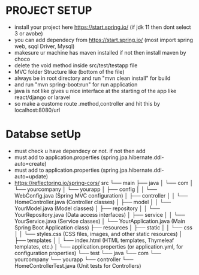 # PROJECT SETUP

- install your project here https://start.spring.io/ (if jdk 11 then dont select 3 or avobe)
- you can add dependecy from https://start.spring.io/ (most import spring web, sqql Driver, Mysql)
- makesure ur machine has maven installed if not then install maven by choco
- delete the void method inside src/test/testapp file
- MVC folder Structure like (bottom of the file)
- always be in root directory and run "mvn clean install" for build
- and run "mvn spring-boot:run" for run application
- java is not like gives u nice interface at the starting of the app like react/django or laravel
- so make a custome route .method,controller and hit this by localhost:8080/url

# Databse setUp

- must check u have dependecy or not. if not then add
- must add to application.properties (spring.jpa.hibernate.ddl-auto=create)
- must add to application.properties (spring.jpa.hibernate.ddl-auto=update)
- https://reflectoring.io/spring-cors/
  src
  └── main
  ├── java
  │ └── com
  │ └── yourcompany
  │ └── yourapp
  │ ├── config
  │ │ └── WebConfig.java (Spring MVC configuration)
  │ ├── controller
  │ │ └── HomeController.java (Controller classes)
  │ ├── model
  │ │ └── YourModel.java (Model classes)
  │ ├── repository
  │ │ └── YourRepository.java (Data access interfaces)
  │ ├── service
  │ │ └── YourService.java (Service classes)
  │ └── YourApplication.java (Main Spring Boot Application class)
  ├── resources
  │ ├── static
  │ │ └── css
  │ │ └── styles.css (CSS files, images, and other static resources)
  │ ├── templates
  │ │ └── index.html (HTML templates, Thymeleaf templates, etc.)
  │ └── application.properties (or application.yml, for configuration properties)
  └── test
  └── java
  └── com
  └── yourcompany
  └── yourapp
  └── controller
  └── HomeControllerTest.java (Unit tests for Controllers)
